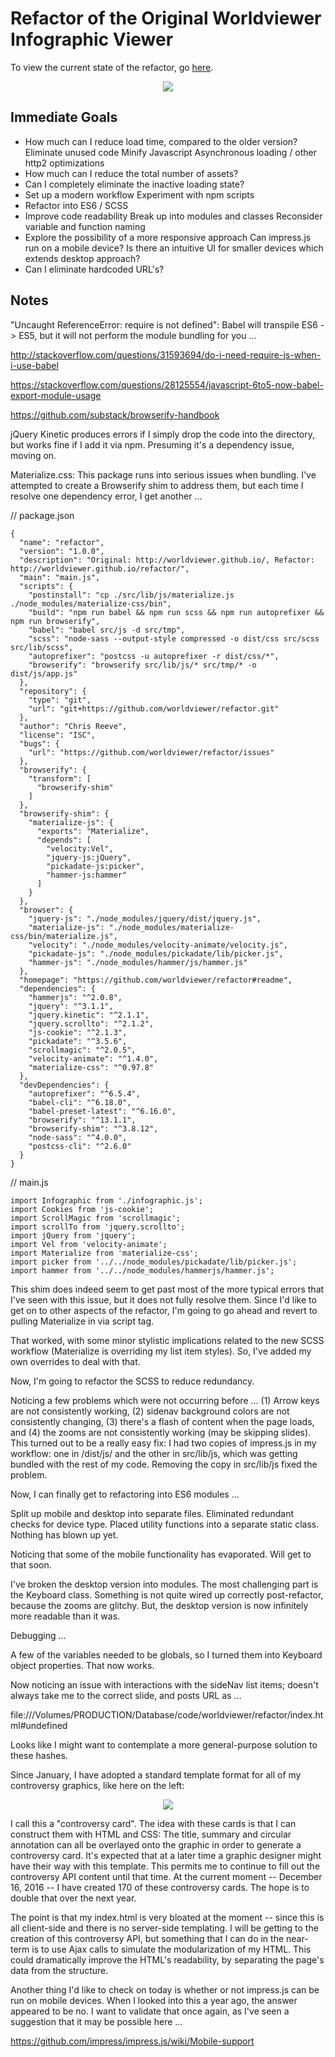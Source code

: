 # Refactor of the Original Worldviewer Infographic Viewer

To view the current state of the refactor, go <a href="http://worldviewer.github.io/refactor/">here</a>.

<p align="center">
  <img src="https://github.com/worldviewer/refactor/blob/master/infographic-desktop.jpg" />
</p>

## Immediate Goals

- How much can I reduce load time, compared to the older version?
  Eliminate unused code
  Minify Javascript
  Asynchronous loading / other http2 optimizations
- How much can I reduce the total number of assets?
- Can I completely eliminate the inactive loading state?
- Set up a modern workflow
  Experiment with npm scripts
- Refactor into ES6 / SCSS
- Improve code readability
  Break up into modules and classes
  Reconsider variable and function naming
- Explore the possibility of a more responsive approach
  Can impress.js run on a mobile device?
  Is there an intuitive UI for smaller devices which extends desktop approach?
- Can I eliminate hardcoded URL's?

## Notes

"Uncaught ReferenceError: require is not defined": Babel will transpile ES6 -> ES5, but it will not perform the module bundling for you ...

http://stackoverflow.com/questions/31593694/do-i-need-require-js-when-i-use-babel

https://stackoverflow.com/questions/28125554/javascript-6to5-now-babel-export-module-usage

https://github.com/substack/browserify-handbook

jQuery Kinetic produces errors if I simply drop the code into the directory, but works fine if I add it via npm.  Presuming it's a dependency issue, moving on.

Materialize.css: This package runs into serious issues when bundling.  I've attempted to create a Browserify shim to address them, but each time I resolve one dependency error, I get another ...

// package.json

    {
      "name": "refactor",
      "version": "1.0.0",
      "description": "Original: http://worldviewer.github.io/, Refactor: http://worldviewer.github.io/refactor/",
      "main": "main.js",
      "scripts": {
        "postinstall": "cp ./src/lib/js/materialize.js ./node_modules/materialize-css/bin",
        "build": "npm run babel && npm run scss && npm run autoprefixer && npm run browserify",
        "babel": "babel src/js -d src/tmp",
        "scss": "node-sass --output-style compressed -o dist/css src/scss src/lib/scss",
        "autoprefixer": "postcss -u autoprefixer -r dist/css/*",
        "browserify": "browserify src/lib/js/* src/tmp/* -o dist/js/app.js"
      },
      "repository": {
        "type": "git",
        "url": "git+https://github.com/worldviewer/refactor.git"
      },
      "author": "Chris Reeve",
      "license": "ISC",
      "bugs": {
        "url": "https://github.com/worldviewer/refactor/issues"
      },
      "browserify": {
        "transform": [
          "browserify-shim"
        ]
      },
      "browserify-shim": {
        "materialize-js": {
          "exports": "Materialize",
          "depends": [
            "velocity:Vel",
            "jquery-js:jQuery",
            "pickadate-js:picker",
            "hammer-js:hammer"
          ]
        }
      },
      "browser": {
        "jquery-js": "./node_modules/jquery/dist/jquery.js",
        "materialize-js": "./node_modules/materialize-css/bin/materialize.js",
        "velocity": "./node_modules/velocity-animate/velocity.js",
        "pickadate-js": "./node_modules/pickadate/lib/picker.js",
        "hammer-js": "./node_modules/hammer/js/hammer.js"
      },
      "homepage": "https://github.com/worldviewer/refactor#readme",
      "dependencies": {
        "hammerjs": "^2.0.8",
        "jquery": "^3.1.1",
        "jquery.kinetic": "^2.1.1",
        "jquery.scrollto": "^2.1.2",
        "js-cookie": "^2.1.3",
        "pickadate": "^3.5.6",
        "scrollmagic": "^2.0.5",
        "velocity-animate": "^1.4.0",
        "materialize-css": "^0.97.8"
      },
      "devDependencies": {
        "autoprefixer": "^6.5.4",
        "babel-cli": "^6.18.0",
        "babel-preset-latest": "^6.16.0",
        "browserify": "^13.1.1",
        "browserify-shim": "^3.8.12",
        "node-sass": "^4.0.0",
        "postcss-cli": "^2.6.0"
      }
    }

// main.js

    import Infographic from './infographic.js';
    import Cookies from 'js-cookie';
    import ScrollMagic from 'scrollmagic';
    import scrollTo from 'jquery.scrollto';
    import jQuery from 'jquery';
    import Vel from 'velocity-animate';
    import Materialize from 'materialize-css';
    import picker from '../../node_modules/pickadate/lib/picker.js';
    import hammer from '../../node_modules/hammerjs/hammer.js';

This shim does indeed seem to get past most of the more typical errors that I've seen with this issue, but it does not fully resolve them.  Since I'd like to get on to other aspects of the refactor, I'm going to go ahead and revert to pulling Materialize in via script tag.

That worked, with some minor stylistic implications related to the new SCSS workflow (Materialize is overriding my list item styles).  So, I've added my own overrides to deal with that.

Now, I'm going to refactor the SCSS to reduce redundancy.

Noticing a few problems which were not occurring before ... (1) Arrow keys are not consistently working, (2) sidenav background colors are not consistently changing, (3) there's a flash of content when the page loads, and (4) the zooms are not consistently working (may be skipping slides).  This turned out to be a really easy fix: I had two copies of impress.js in my workflow: one in /dist/js/ and the other in src/lib/js, which was getting bundled with the rest of my code.  Removing the copy in src/lib/js fixed the problem.

Now, I can finally get to refactoring into ES6 modules ...

Split up mobile and desktop into separate files.  Eliminated redundant checks for device type.  Placed utility functions into a separate static class.  Nothing has blown up yet.

Noticing that some of the mobile functionality has evaporated.  Will get to that soon.

I've broken the desktop version into modules.  The most challenging part is the Keyboard class.  Something is not quite wired up correctly post-refactor, because the zooms are glitchy.  But, the desktop version is now infinitely more readable than it was.

Debugging ...

A few of the variables needed to be globals, so I turned them into Keyboard object properties.  That now works.

Now noticing an issue with interactions with the sideNav list items; doesn't always take me to the correct slide, and posts URL as ...

file:///Volumes/PRODUCTION/Database/code/worldviewer/refactor/index.html#undefined

Looks like I might want to contemplate a more general-purpose solution to these hashes.

Since January, I have adopted a standard template format for all of my controversy graphics, like here on the left:

<p align="center">
  <img src="https://github.com/worldviewer/refactor/blob/master/top-spot.jpg" />
</p>

I call this a "controversy card".  The idea with these cards is that I can construct them with HTML and CSS: The title, summary and circular annotation can all be overlayed onto the graphic in order to generate a controversy card.  It's expected that at a later time a graphic designer might have their way with this template.  This permits me to continue to fill out the controversy API content until that time.  At the current moment -- December 16, 2016 -- I have created 170 of these controversy cards.  The hope is to double that over the next year.

The point is that my index.html is very bloated at the moment -- since this is all client-side and there is no server-side templating.  I will be getting to the creation of this controversy API, but something that I can do in the near-term is to use Ajax calls to simulate the modularization of my HTML.  This could dramatically improve the HTML's readability, by separating the page's data from the structure.

Another thing I'd like to check on today is whether or not impress.js can be run on mobile devices.  When I looked into this a year ago, the answer appeared to be no.  I want to validate that once again, as I've seen a suggestion that it may be possible here ...

https://github.com/impress/impress.js/wiki/Mobile-support